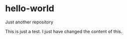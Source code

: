 # hello-world
Just another repository

This is just a test. I just have changed the content of this.
